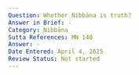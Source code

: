 ```yaml
---
Question: Whether Nibbāna is truth?
Answer in Brief: -
Category: Nibbāna
Sutta References: MN 140
Answer: -
Date Entered: April 4, 2025
Review Status: Not started
---
```

